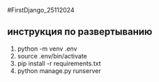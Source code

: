 #FirstDjango_25112024

## инструкция по развертыванию

1. python -m venv .env
2. source .env/bin/activate
3. pip install -r requirements.txt
4. python manage.py runserver